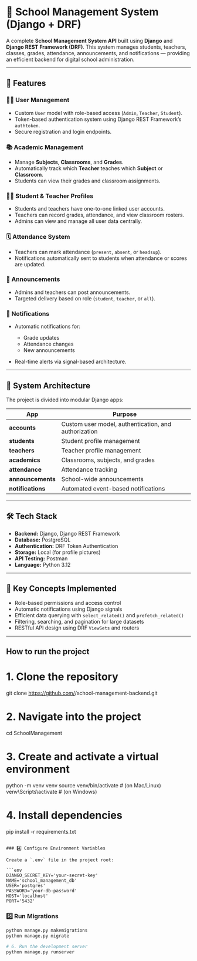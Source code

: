 # 🏫 School Management System (Django + DRF)

A complete **School Management System API** built using **Django** and **Django REST Framework (DRF)**.
This system manages students, teachers, classes, grades, attendance, announcements, and notifications — providing an efficient backend for digital school administration.

---

## 🚀 Features

### 👨‍🏫 User Management

* Custom `User` model with role-based access (`Admin`, `Teacher`, `Student`).
* Token-based authentication system using Django REST Framework’s `authtoken`.
* Secure registration and login endpoints.

### 📚 Academic Management

* Manage **Subjects**, **Classrooms**, and **Grades**.
* Automatically track which **Teacher** teaches which **Subject** or **Classroom**.
* Students can view their grades and classroom assignments.

### 🧑‍🎓 Student & Teacher Profiles

* Students and teachers have one-to-one linked user accounts.
* Teachers can record grades, attendance, and view classroom rosters.
* Admins can view and manage all user data centrally.

### 🗓 Attendance System

* Teachers can mark attendance (`present`, `absent`, or `headsup`).
* Notifications automatically sent to students when attendance or scores are updated.

### 📢 Announcements

* Admins and teachers can post announcements.
* Targeted delivery based on role (`student`, `teacher`, or `all`).

### 🔔 Notifications

* Automatic notifications for:

  * Grade updates
  * Attendance changes
  * New announcements
* Real-time alerts via signal-based architecture.

---

## 🧩 System Architecture

The project is divided into modular Django apps:

| App               | Purpose                                              |
| ----------------- | ---------------------------------------------------- |
| **accounts**      | Custom user model, authentication, and authorization |
| **students**      | Student profile management                           |
| **teachers**      | Teacher profile management                           |
| **academics**     | Classrooms, subjects, and grades                     |
| **attendance**    | Attendance tracking                                  |
| **announcements** | School-wide announcements                            |
| **notifications** | Automated event-based notifications                  |

---

## 🛠️ Tech Stack

* **Backend:** Django, Django REST Framework
* **Database:** PostgreSQL
* **Authentication:** DRF Token Authentication
* **Storage:** Local (for profile pictures)
* **API Testing:** Postman
* **Language:** Python 3.12

---

## 🧠 Key Concepts Implemented

* Role-based permissions and access control
* Automatic notifications using Django signals
* Efficient data querying with `select_related()` and `prefetch_related()`
* Filtering, searching, and pagination for large datasets
* RESTful API design using DRF `ViewSets` and routers

---

## How to run the project

# 1. Clone the repository
git clone https://github.com/<your-username>/school-management-backend.git

# 2. Navigate into the project
cd SchoolManagement

# 3. Create and activate a virtual environment
python -m venv venv
source venv/bin/activate    # (on Mac/Linux)
venv\Scripts\activate       # (on Windows)

# 4. Install dependencies
pip install -r requirements.txt
```

### 4️⃣ Configure Environment Variables

Create a `.env` file in the project root:

```env
DJANGO_SECRET_KEY='your-secret-key'
NAME='school_management_db'
USER='postgres'
PASSWORD='your-db-password'
HOST='localhost'
PORT='5432'
```

### 5️⃣ Run Migrations

```bash
python manage.py makemigrations
python manage.py migrate

# 6. Run the development server
python manage.py runserver
